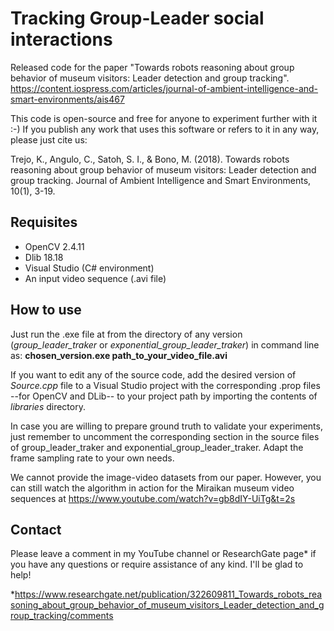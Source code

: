 # Tracking Group-Leader social interactions
Released code for the paper "Towards robots reasoning about group behavior of museum visitors: Leader detection and group tracking".
https://content.iospress.com/articles/journal-of-ambient-intelligence-and-smart-environments/ais467

This code is open-source and free for anyone to experiment further with it :-) 
If you publish any work that uses this software or refers to it in any way, please just cite us:

Trejo, K., Angulo, C., Satoh, S. I., & Bono, M. (2018). Towards robots reasoning about group behavior of museum visitors: Leader detection and group tracking. Journal of Ambient Intelligence and Smart Environments, 10(1), 3-19.

## Requisites
- OpenCV 2.4.11
- Dlib 18.18
- Visual Studio (C# environment)
- An input video sequence (.avi file)

## How to use
Just run the .exe file at from the directory of any version (*group_leader_traker* or *exponential_group_leader_traker*) in command line as: **chosen_version.exe path_to_your_video_file.avi**

If you want to edit any of the source code, add the desired version of *Source.cpp* file to a Visual Studio project with the corresponding .prop files --for OpenCV and DLib-- to your project path by importing the contents of *libraries* directory.

In case you are willing to prepare ground truth to validate your experiments, just remember to uncomment the corresponding section in the source files of group_leader_traker and exponential_group_leader_traker. Adapt the frame sampling rate to your own needs.

We cannot provide the image-video datasets from our paper. However, you can still watch the algorithm in action for the Miraikan museum video sequences at https://www.youtube.com/watch?v=gb8dIY-UiTg&t=2s

## Contact
Please leave a comment in my YouTube channel or ResearchGate page* if you have any questions or require assistance of any kind. I'll be glad to help!

*https://www.researchgate.net/publication/322609811_Towards_robots_reasoning_about_group_behavior_of_museum_visitors_Leader_detection_and_group_tracking/comments
